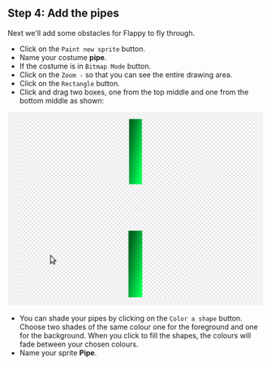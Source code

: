## **Step 4:** Add the pipes

Next we'll add some obstacles for Flappy to fly through.



+ Click on the `Paint new sprite` button.
+ Name your costume **pipe**.
+ If the costume is in `Bitmap Mode` button.
+ Click on the `Zoom -` so that you can see the entire drawing area.
+ Click on the `Rectangle` button.
+ Click and drag two boxes, one from the top middle and one from the bottom middle as shown:

![screenshot](images/pipe_design.png)

+ You can shade your pipes by clicking on the `Color a shape` button. Choose two shades of the same colour one for the foreground and one for the background. When you click to fill the shapes, the colours will fade between your chosen colours.
+ Name your sprite **Pipe**.



